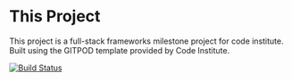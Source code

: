 # This Project

This project is a full-stack frameworks milestone project for code institute.
Built using the GITPOD template provided by Code Institute.

[![Build Status](https://travis-ci.org/kmaaallen/unicorn-attractor-milestone.svg?branch=master)](https://travis-ci.org/kmaaallen/unicorn-attractor-milestone)